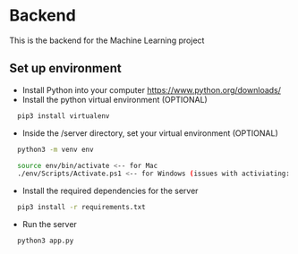 
# Backend

This is the backend for the Machine Learning project

## Set up environment
- Install Python into your computer https://www.python.org/downloads/ 
- Install the python virtual environment (OPTIONAL) 
```bash
  pip3 install virtualenv
```
- Inside the /server directory, set your virtual environment (OPTIONAL)
```bash
  python3 -m venv env

  source env/bin/activate <-- for Mac
  ./env/Scripts/Activate.ps1 <-- for Windows (issues with activiating: https://peter-whyte.com/ps1-cannot-be-loaded-because-running-scripts-is-disabled-on-this-system-powershell/)
```
- Install the required dependencies for the server
```bash
  pip3 install -r requirements.txt
```
- Run the server
```bash
  python3 app.py
```

